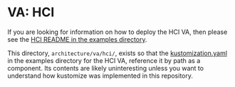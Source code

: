 # VA: HCI

If you are looking for information on how to deploy the HCI VA, then
please see the
[HCI README in the examples directory](../../examples/va/hci/README.md).

This directory, `architecture/va/hci/`, exists so that the
[kustomization.yaml](../../examples/va/hci/kustomization.yaml)
in the examples directory for the HCI VA, reference it by path as a
component. Its contents are likely uninteresting unless you want to
understand how kustomize was implemented in this repository.
